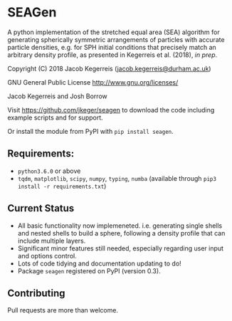 # SEAGen

A python implementation of the stretched equal area (SEA) algorithm for
generating spherically symmetric arrangements of particles with accurate
particle densities, e.g. for SPH initial conditions that precisely match an
arbitrary density profile, as presented in Kegerreis et al. (2018), *in prep*.

Copyright (C) 2018 Jacob Kegerreis (jacob.kegerreis@durham.ac.uk)

GNU General Public License http://www.gnu.org/licenses/

Jacob Kegerreis and Josh Borrow

Visit https://github.com/jkeger/seagen to download the code including example
scripts and for support.

Or install the module from PyPI with `pip install seagen`.

## Requirements:

+ `python3.6.0` or above
+ `tqdm`, `matplotlib`, `scipy`, `numpy`, `typing`, `numba`
    (available through `pip3 install -r requirements.txt`)

## Current Status

+ All basic functionality now implemeneted. i.e. generating single shells and
  nested shells to build a sphere, following a density profile that can include
  multiple layers.
+ Significant minor features still needed, especially regarding user input and
  options control.
+ Lots of code tidying and documentation updating to do!
+ Package `seagen` registered on PyPI (version 0.3).

## Contributing

Pull requests are more than welcome.

